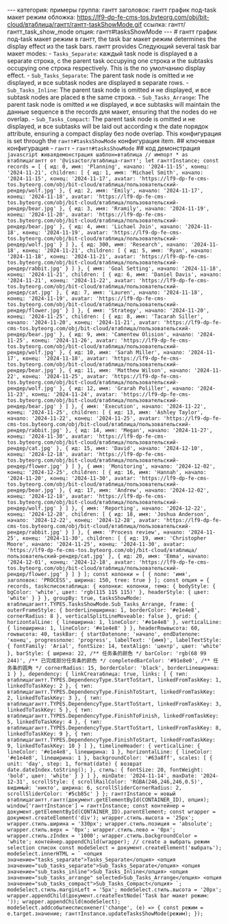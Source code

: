 --- категория: примеры группа: гантт заголовок: гантт график под-task макет режим обложка: https://lf9-dp-fe-cms-tos.byteorg.com/obj/bit-cloud/втаблица/гантт/гантт-taskShowMode.gif ссылка: гантт/гантт_task_show_mode опция: гантт#tasksShowMode --- # гантт график под-task макет режим в гантт, the task bar макет режим determines the display effect из the task bars. гантт provides Следующий several task bar макет modes: - `Tasks_Separate`: каждый task node is displayed в a separate строка, с the parent task occupying one строка и the subtasks occupying one строка respectively. This is the по умолчанию display effect. - `Sub_Tasks_Separate`: The parent task node is omitted и не displayed, и все subtask nodes are displayed в separate rows. - `Sub_Tasks_Inline`: The parent task node is omitted и не displayed, и все subtask nodes are placed в the same строка. - `Sub_Tasks_Arrange`: The parent task node is omitted и не displayed, и все subtasks will maintain the данные sequence в the records для макет, ensuring that the nodes do не overlap. - `Sub_Tasks_Compact`: The parent task node is omitted и не displayed, и все subtasks will be laid out according к the date порядок attribute, ensuring a compact display без node overlap. This конфигурация is set through the `гантт#tasksShowMode` конфигурация item. ## ключевая конфигурация - `гантт` - `гантт#tasksShowMode` ## код демонстрация ```javascript живаядемонстрация шаблон=втаблица // импорт * as втаблицагантт от '@visactor/втаблица-гантт'; let ганттInstance; const records = [ { ид: 0, имя: 'Planning', начало: '2024-11-15', конец: '2024-11-21', children: [ { ид: 1, имя: 'Michael Smith', начало: '2024-11-15', конец: '2024-11-17', avatar: 'https://lf9-dp-fe-cms-tos.byteorg.com/obj/bit-cloud/втаблица/пользовательский-рендер/wolf.jpg' }, { ид: 2, имя: 'Emily', начало: '2024-11-17', конец: '2024-11-18', avatar: 'https://lf9-dp-fe-cms-tos.byteorg.com/obj/bit-cloud/втаблица/пользовательский-рендер/bear.jpg' }, { ид: 3, имя: 'Rramily', начало: '2024-11-19', конец: '2024-11-20', avatar: 'https://lf9-dp-fe-cms-tos.byteorg.com/obj/bit-cloud/втаблица/пользовательский-рендер/bear.jpg' }, { ид: 4, имя: 'Lichael Join', начало: '2024-11-18', конец: '2024-11-19', avatar: 'https://lf9-dp-fe-cms-tos.byteorg.com/obj/bit-cloud/втаблица/пользовательский-рендер/wolf.jpg' } ] }, { ид: 300, имя: 'Research', начало: '2024-11-18', конец: '2024-11-21', children: [ { ид: 5, имя: 'Ryan', начало: '2024-11-18', конец: '2024-11-21', avatar: 'https://lf9-dp-fe-cms-tos.byteorg.com/obj/bit-cloud/втаблица/пользовательский-рендер/rabbit.jpg' } ] }, { имя: 'Goal Setting', начало: '2024-11-18', конец: '2024-11-21', children: [ { ид: 6, имя: 'Daniel Davis', начало: '2024-11-21', конец: '2024-11-22', avatar: 'https://lf9-dp-fe-cms-tos.byteorg.com/obj/bit-cloud/втаблица/пользовательский-рендер/cat.jpg' }, { ид: 7, имя: 'Lauren', начало: '2024-11-18', конец: '2024-11-19', avatar: 'https://lf9-dp-fe-cms-tos.byteorg.com/obj/bit-cloud/втаблица/пользовательский-рендер/flower.jpg' } ] }, { имя: 'Strategy', начало: '2024-11-20', конец: '2024-11-25', children: [ { ид: 8, имя: 'Tacarah Siller', начало: '2024-11-20', конец: '2024-11-21', avatar: 'https://lf9-dp-fe-cms-tos.byteorg.com/obj/bit-cloud/втаблица/пользовательский-рендер/bear.jpg' }, { ид: 9, имя: 'Camentew Olision', начало: '2024-11-25', конец: '2024-11-26', avatar: 'https://lf9-dp-fe-cms-tos.byteorg.com/obj/bit-cloud/втаблица/пользовательский-рендер/wolf.jpg' }, { ид: 10, имя: 'Sarah Miller', начало: '2024-11-17', конец: '2024-11-18', avatar: 'https://lf9-dp-fe-cms-tos.byteorg.com/obj/bit-cloud/втаблица/пользовательский-рендер/bear.jpg' }, { ид: 11, имя: 'Matthew Wilson', начало: '2024-11-22', конец: '2024-11-25', avatar: 'https://lf9-dp-fe-cms-tos.byteorg.com/obj/bit-cloud/втаблица/пользовательский-рендер/wolf.jpg' }, { ид: 12, имя: 'Grarah Poliller', начало: '2024-11-23', конец: '2024-11-24', avatar: 'https://lf9-dp-fe-cms-tos.byteorg.com/obj/bit-cloud/втаблица/пользовательский-рендер/bear.jpg' } ] }, { имя: 'Execution', начало: '2024-11-22', конец: '2024-11-25', children: [ { ид: 13, имя: 'Ashley Taylor', начало: '2024-11-22', конец: '2024-11-25', avatar: 'https://lf9-dp-fe-cms-tos.byteorg.com/obj/bit-cloud/втаблица/пользовательский-рендер/rabbit.jpg' }, { ид: 14, имя: 'Megan', начало: '2024-11-27', конец: '2024-11-30', avatar: 'https://lf9-dp-fe-cms-tos.byteorg.com/obj/bit-cloud/втаблица/пользовательский-рендер/cat.jpg' }, { ид: 15, имя: 'David', начало: '2024-12-10', конец: '2024-12-18', avatar: 'https://lf9-dp-fe-cms-tos.byteorg.com/obj/bit-cloud/втаблица/пользовательский-рендер/flower.jpg' } ] }, { имя: 'Monitoring', начало: '2024-12-02', конец: '2024-12-25', children: [ { ид: 16, имя: 'Hannah', начало: '2024-11-20', конец: '2024-11-30', avatar: 'https://lf9-dp-fe-cms-tos.byteorg.com/obj/bit-cloud/втаблица/пользовательский-рендер/bear.jpg' }, { ид: 17, имя: 'Andrew', начало: '2024-12-02', конец: '2024-12-18', avatar: 'https://lf9-dp-fe-cms-tos.byteorg.com/obj/bit-cloud/втаблица/пользовательский-рендер/wolf.jpg' } ] }, { имя: 'Reporting', начало: '2024-12-22', конец: '2024-12-28', children: [ { ид: 18, имя: 'Joshua Anderson', начало: '2024-12-22', конец: '2024-12-28', avatar: 'https://lf9-dp-fe-cms-tos.byteorg.com/obj/bit-cloud/втаблица/пользовательский-рендер/rabbit.jpg' } ] }, { имя: 'Process review', начало: '2024-11-25', конец: '2024-11-30', children: [ { ид: 19, имя: 'Christopher Moore', начало: '2024-11-25', конец: '2024-11-30', avatar: 'https://lf9-dp-fe-cms-tos.byteorg.com/obj/bit-cloud/втаблица/пользовательский-рендер/cat.jpg' }, { ид: 20, имя: 'Emma', начало: '2024-12-01', конец: '2024-12-18', avatar: 'https://lf9-dp-fe-cms-tos.byteorg.com/obj/bit-cloud/втаблица/пользовательский-рендер/flower.jpg' } ] } ]; const колонки = [ { поле: 'имя', заголовок: 'PROCESS', ширина: 150, tree: true } ]; const опция = { records, taskсписоктаблица: { колонки: колонки, тема: { bodyStyle: { bgColor: 'white', цвет: 'rgb(115 115 115)' }, headerStyle: { цвет: 'white' } } }, groupBy: true, tasksShowMode: втаблицагантт.TYPES.TasksShowMode.Sub_Tasks_Arrange, frame: { outerFrameStyle: { borderLineширина: 1, borderColor: '#e1e4e8', cornerRadius: 8 }, verticalSplitLineMoveable: false }, grid: { horizontalLine: { lineширина: 1, lineColor: '#e1e4e8' }, verticalLine: { lineширина: 1, lineColor: '#e1e4e8' } }, headerRowвысота: 60, rowвысота: 40, taskBar: { startDateполе: 'начало', endDateполе: 'конец', progressполе: 'progress', labelText: '{имя}', labelTextStyle: { fontFamily: 'Arial', fontSize: 14, textAlign: 'центр', цвет: 'white' }, barStyle: { ширина: 22, /** 任务条的颜色 */ barColor: 'rgb(68 99 244)', /** 已完成部分任务条的颜色 */ completedBarColor: '#91e8e0', /** 任务条的圆角 */ cornerRadius: 15, borderColor: 'black', borderLineширина: 1 } }, dependency: { linkCreaтаблица: true, links: [ { тип: втаблицагантт.TYPES.DependencyType.StartToStart, linkedFromTaskKey: 1, linkedToTaskKey: 2 }, { тип: втаблицагантт.TYPES.DependencyType.FinishToStart, linkedFromTaskKey: 2, linkedToTaskKey: 3 }, { тип: втаблицагантт.TYPES.DependencyType.StartToStart, linkedFromTaskKey: 3, linkedToTaskKey: 5 }, { тип: втаблицагантт.TYPES.DependencyType.FinishToFinish, linkedFromTaskKey: 5, linkedToTaskKey: 4 }, { тип: втаблицагантт.TYPES.DependencyType.StartToStart, linkedFromTaskKey: 8, linkedToTaskKey: 9 }, { тип: втаблицагантт.TYPES.DependencyType.FinishToStart, linkedFromTaskKey: 9, linkedToTaskKey: 10 } ] }, timelineHeader: { verticalLine: { lineColor: '#e1e4e8', lineширина: 1 }, horizontalLine: { lineColor: '#e1e4e8', lineширина: 1 }, backgroundColor: '#63a8ff', scales: [ { unit: 'day', step: 1, format(date) { возврат date.dateIndex.toString(); }, стиль: { fontSize: 20, fontWeight: 'bold', цвет: 'white' } } ] }, minDate: '2024-11-14', maxDate: '2024-12-31', scrollStyle: { scrollRailColor: 'RGBA(246,246,246,0.5)', видимый: 'никто', ширина: 6, scrollSliderCornerRadius: 2, scrollSliderColor: '#5cb85c' } }; ганттInstance = новый втаблицагантт.гантт(документ.getElementById(CONTAINER_ID), опция); window['ганттInstance'] = ганттInstance; const контейнер = документ.getElementById(CONTAINER_ID).parentElement; const wrapper = документ.createElement('div'); wrapper.стиль.высота = '25px'; wrapper.стиль.ширина = '330px'; wrapper.стиль.позиция = 'absolute'; wrapper.стиль.верх = '0px'; wrapper.стиль.лево = '0px'; wrapper.стиль.zIndex = '1000'; wrapper.стиль.backgroundColor = 'white'; контейнер.appendChild(wrapper); // create a выбрать режим selection список const modeSelect = документ.createElement('выбрать'); modeSelect.innerHTML = ` <опция значение="tasks_separate">Tasks_Separate</опция> <опция значение="sub_tasks_separate">Sub_Tasks_Separate</опция> <опция значение="sub_tasks_inline">Sub_Tasks_Inline</опция> <опция значение="sub_tasks_arrange" selected>Sub_Tasks_Arrange</опция> <опция значение="sub_tasks_compact">Sub_Tasks_Compact</опция> `; modeSelect.стиль.marginLeft = '5px'; modeSelect.стиль.высота = '20px'; wrapper.appendChild(документ.createTextNode('Task bar макет режим: ')); wrapper.appendChild(modeSelect); modeSelect.addсобытиесписокener('change', (e) => { const режим = e.target.значение; ганттInstance.updateTasksShowMode(режим); }); ``` 